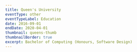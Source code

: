 ```yaml
---
title: Queen's University
eventType: other
eventTypeLabel: Education
date: 2016-09-01
endDate: 2020-04-01
thumbnail: queens-thumb
thumbnailBorder: true
excerpt: Bachelor of Computing (Honours, Software Design)
---
```

